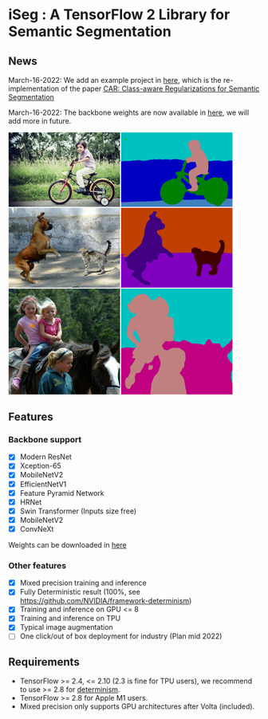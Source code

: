 # iSeg : A TensorFlow 2 Library for Semantic Segmentation

## News

March-16-2022: We add an example project in [here](https://github.com/edwardyehuang/CAR), which is the re-implementation of the paper [CAR: Class-aware Regularizations for Semantic Segmentation](https://arxiv.org/pdf/2203.07160.pdf)

March-16-2022: The backbone weights are now available in [here](backbones/weights_download.md), we will add more in future.


<img src="demo.png" width=450>

## Features
### Backbone support

- [x] Modern ResNet
- [x] Xception-65
- [x] MobileNetV2
- [x] EfficientNetV1
- [x] Feature Pyramid Network
- [x] HRNet
- [x] Swin Transformer (Inputs size free)
- [x] MobileNetV2
- [x] ConvNeXt

Weights can be downloaded in [here](backbones/weights_download.md)

### Other features
- [x] Mixed precision training and inference
- [x] Fully Deterministic result (100%, see https://github.com/NVIDIA/framework-determinism)
- [x] Training and inference on GPU <= 8
- [x] Training and inference on TPU
- [x] Typical image augmentation
- [ ] One click/out of box deployment for industry (Plan mid 2022)

## Requirements

* TensorFlow >= 2.4, <= 2.10 (2.3 is fine for TPU users), we recommend to use >= 2.8 for [determinism](https://github.com/NVIDIA/framework-determinism).
* TensorFlow >= 2.8 for Apple M1 users.
* Mixed precision only supports GPU architectures after Volta (included).
